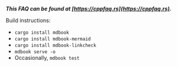 ***This FAQ can be found at [https://cppfaq.rs](https://cppfaq.rs).***

Build instructions:
* `cargo install mdbook`
* `cargo install mdbook-mermaid`
* `cargo install mdbook-linkcheck`
* `mdbook serve -o`
* Occasionally, `mdbook test`
